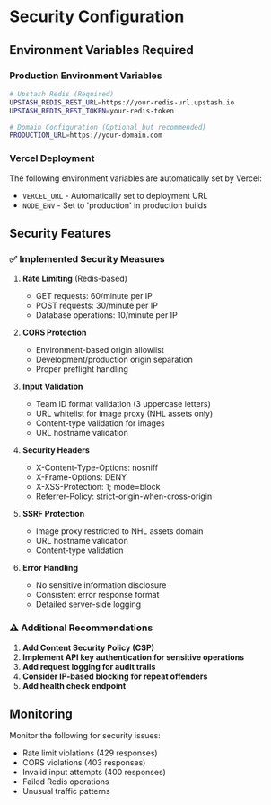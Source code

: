 # Security Configuration

## Environment Variables Required

### Production Environment Variables

```bash
# Upstash Redis (Required)
UPSTASH_REDIS_REST_URL=https://your-redis-url.upstash.io
UPSTASH_REDIS_REST_TOKEN=your-redis-token

# Domain Configuration (Optional but recommended)
PRODUCTION_URL=https://your-domain.com
```

### Vercel Deployment

The following environment variables are automatically set by Vercel:

- `VERCEL_URL` - Automatically set to deployment URL
- `NODE_ENV` - Set to 'production' in production builds

## Security Features

### ✅ Implemented Security Measures

1. **Rate Limiting** (Redis-based)

   - GET requests: 60/minute per IP
   - POST requests: 30/minute per IP
   - Database operations: 10/minute per IP

2. **CORS Protection**

   - Environment-based origin allowlist
   - Development/production origin separation
   - Proper preflight handling

3. **Input Validation**

   - Team ID format validation (3 uppercase letters)
   - URL whitelist for image proxy (NHL assets only)
   - Content-type validation for images
   - URL hostname validation

4. **Security Headers**

   - X-Content-Type-Options: nosniff
   - X-Frame-Options: DENY
   - X-XSS-Protection: 1; mode=block
   - Referrer-Policy: strict-origin-when-cross-origin

5. **SSRF Protection**

   - Image proxy restricted to NHL assets domain
   - URL hostname validation
   - Content-type validation

6. **Error Handling**
   - No sensitive information disclosure
   - Consistent error response format
   - Detailed server-side logging

### ⚠️ Additional Recommendations

1. **Add Content Security Policy (CSP)**
2. **Implement API key authentication for sensitive operations**
3. **Add request logging for audit trails**
4. **Consider IP-based blocking for repeat offenders**
5. **Add health check endpoint**

## Monitoring

Monitor the following for security issues:

- Rate limit violations (429 responses)
- CORS violations (403 responses)
- Invalid input attempts (400 responses)
- Failed Redis operations
- Unusual traffic patterns
